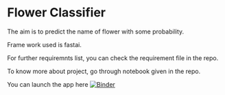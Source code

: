 # Flower Classifier

The aim is to predict the name of flower with some probability. 

Frame work used is fastai.

For further requiremnts list, you can check the requirement file in the repo.


To know more about project, go through notebook given in the repo. 

You can launch the app here [![Binder](https://mybinder.org/badge_logo.svg)](https://mybinder.org/v2/gh/khanmustuffa11/flower_classifier/HEAD?filepath=gui.ipynb)

